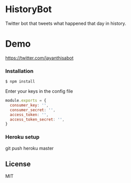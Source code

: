 # HistoryBot


Twitter bot that tweets what happened that day in history.


# Demo

https://twitter.com/jayanthisabot

### Installation

```sh
$ npm install
```
Enter your keys in the config file 

```javascript
module.exports = {
  consumer_key: '',
  consumer_secret: '',
  access_token: '',
  access_token_secret: '',
}
```
### Heroku setup

git push heroku master

License
----

MIT
